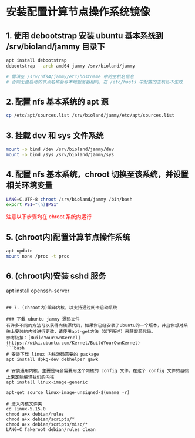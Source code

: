 # 安装配置计算节点操作系统镜像

## 1. 使用 debootstrap 安装 ubuntu 基本系统到 /srv/bioland/jammy 目录下
```bash
apt install debootstrap
debootstrap --arch amd64 jammy /srv/bioland/jammy

# 需清空 /srv/nfs4/jammy/etc/hostname 中的主机名信息
# 否则无盘启动的节点名称会与本地服务器相同，在 /etc/hosts 中配置的主机名不生效
```

## 2. 配置 nfs 基本系统的 apt 源
```bash
cp /etc/apt/sources.list /srv/bioland/jammy/etc/apt/sources.list
```

## 3. 挂载 dev 和 sys 文件系统
```bash
mount -o bind /dev /srv/bioland/jammy/dev
mount -o bind /sys /srv/bioland/jammy/sys
```

## 4. 配置 nfs 基本系统，chroot 切换至该系统，并设置相关环境变量
```bash
LANG=C.UTF-8 chroot /srv/bioland/jammy /bin/bash
export PS1="(n)$PS1"
```

<font color="red">注意以下步骤均在 chroot 系统内运行</font>
## 5. (chroot内)配置计算节点操作系统
```bash
apt update
mount none /proc -t proc
```

## 6. (chroot内)安装 sshd 服务
apt install openssh-server 
```

## 7. (chroot内)编译内核，以支持通过网卡启动系统

### 下载 ubuntu jammy 源码文件  
有许多不同的方法可以获得内核源代码，如果你已经安装了Ubuntu的一个版本，并且你想对系统上安装的内核进行更改，请使用apt-get方法（如下所述）来获取源代码。
参考链接：[BuildYourOwnKernel](https://wiki.ubuntu.com/Kernel/BuildYourOwnKernel)
```bash
# 安装下载 linux 内核源码需要的 package
apt install dpkg-dev debhelper gawk

# 安装通用内核，主要是待会需要用这个内核的 config 文件，在这个 config 文件的基础上来定制编译我们的内核
apt install linux-image-generic

apt-get source linux-image-unsigned-$(uname -r)

# 进入内核文件夹
cd linux-5.15.0
chmod a+x debian/rules
chmod a+x debian/scripts/*
chmod a+x debian/scripts/misc/*
LANG=C fakeroot debian/rules clean
``` 
